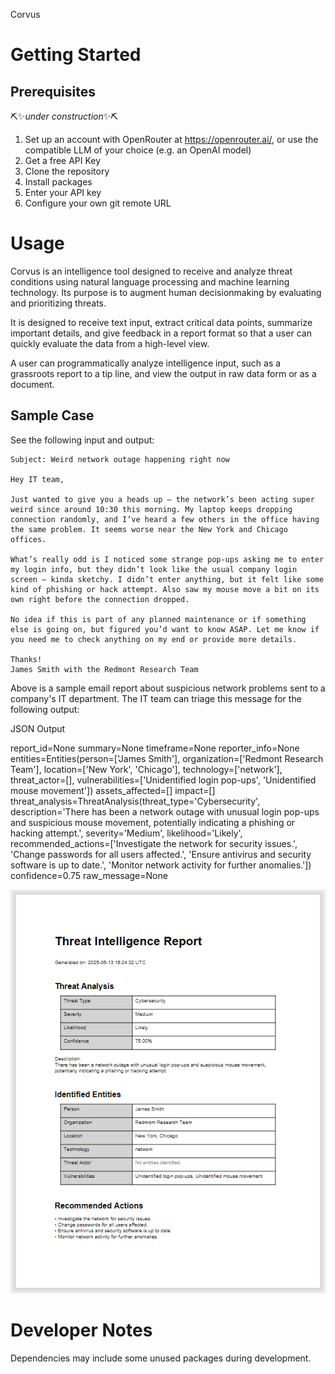 Corvus
# Getting Started

## Prerequisites
⛏️✨*under construction*✨⛏️

1. Set up an account with OpenRouter at https://openrouter.ai/, or use the compatible LLM of your choice (e.g. an OpenAI model)
2. Get a free API Key
3. Clone the repository
4. Install packages
5. Enter your API key
6. Configure your own git remote URL


# Usage

Corvus is an intelligence tool designed to receive and analyze threat conditions using natural language processing and machine learning technology. Its purpose is to augment human decisionmaking by evaluating and prioritizing threats.

It is designed to receive text input, extract critical data points, summarize important details, and give feedback in a report format so that a user can quickly evaluate the data from a high-level view.

A user can programmatically analyze intelligence input, such as a grassroots report to a tip line, and view the output in raw data form or as a document.

## Sample Case
See the following input and output:

```
Subject: Weird network outage happening right now

Hey IT team,

Just wanted to give you a heads up — the network’s been acting super weird since around 10:30 this morning. My laptop keeps dropping connection randomly, and I’ve heard a few others in the office having the same problem. It seems worse near the New York and Chicago offices.

What’s really odd is I noticed some strange pop-ups asking me to enter my login info, but they didn’t look like the usual company login screen — kinda sketchy. I didn’t enter anything, but it felt like some kind of phishing or hack attempt. Also saw my mouse move a bit on its own right before the connection dropped.

No idea if this is part of any planned maintenance or if something else is going on, but figured you’d want to know ASAP. Let me know if you need me to check anything on my end or provide more details.

Thanks!
James Smith with the Redmont Research Team
```

Above is a sample email report about suspicious network problems sent to a company's IT department. The IT team can triage this message for the following output:

JSON Output

report_id=None summary=None timeframe=None reporter_info=None entities=Entities(person=['James Smith'], organization=['Redmont Research Team'], location=['New York', 'Chicago'], technology=['network'], threat_actor=[], vulnerabilities=['Unidentified login pop-ups', 'Unidentified mouse movement']) assets_affected=[] impact=[] threat_analysis=ThreatAnalysis(threat_type='Cybersecurity', description='There has been a network outage with unusual login pop-ups and suspicious mouse movement, potentially indicating a phishing or hacking attempt.', severity='Medium', likelihood='Likely', recommended_actions=['Investigate the network for security issues.', 'Change passwords for all users affected.', 'Ensure antivirus and security software is up to date.', 'Monitor network activity for further anomalies.']) confidence=0.75 raw_message=None

![alt text](image.png)

# Developer Notes

Dependencies may include some unused packages during development.